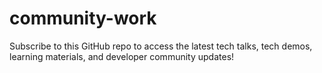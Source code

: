 # community-work
Subscribe to this GitHub repo to access the latest tech talks, tech demos, learning materials, and developer community updates!
